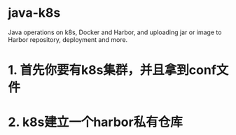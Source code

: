 # java-k8s
Java operations on k8s, Docker and Harbor, and uploading jar or image to Harbor repository, deployment and more.



# 1. 首先你要有k8s集群，并且拿到conf文件
# 2. k8s建立一个harbor私有仓库
